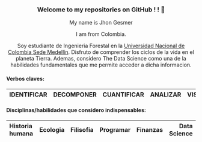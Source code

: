 
<center>
  
<h3>
Welcome to my repositories on GitHub ! !  👋
</h3>
  
My name is Jhon Gesmer
  
I am from Colombia.

Soy estudiante de Ingenieria Forestal en la [Universidad Nacional de Colombia Sede Medellín](https://medellin.unal.edu.co/). Disfruto de comprender los ciclos de la vida en el planeta Tierra. Ademas, considero The Data Science como una de la habilidades fundamentales que me permite acceder a dicha informacion.

</center>

#### Verbos claves: 
|IDENTIFICAR|DECOMPONER |CUANTIFICAR|ANALIZAR| VISUALIZAR|
| :---------- |:-------------:| :-------------:|:-------------: |-------------: |


#### Disciplinas/habilidades que considero indispensables:
|Historia humana|Ecologia |Filisofia|Programar|Finanzas| Data Science|
| :---------- |:-------------:| :-------------:|:-------------: |-------------: |-------------: |


